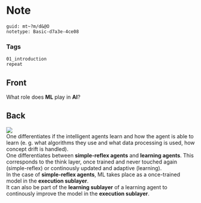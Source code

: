 # Note
```
guid: mt~?m/d&@O
notetype: Basic-d7a3e-4ce08
```

### Tags
```
01_introduction
repeat
```

## Front
What role does <b>ML</b> play in <b>AI</b>?

## Back
<img src="paste-ad758666bc84b3fc82c8c1a7742589b4db11d3b2.jpg">
<div>
  <div>
    One differentiates if the intelligent agents learn and how the
    agent is able to learn (e. g. what algorithms they use and what
    data processing is used, how concept drift is handled).
  </div>
  <div>
    One differentiates between <b>simple-reflex agents</b> and
    <b>learning agents</b>. This corresponds to the think layer,
    once trained and never touched again (simple-reflex) or
    continously updated and adaptive (learning).
  </div>
  <div>
    In the case of <b>simple-reflex agents</b>, ML takes place as a
    once-trained model in the <b>execution sublayer</b>.
  </div>
  <div>
    It can also be part of the <b>learning sublayer</b> of a
    learning agent to continously improve the model in the
    <b>execution sublayer</b>.
  </div>
</div>
